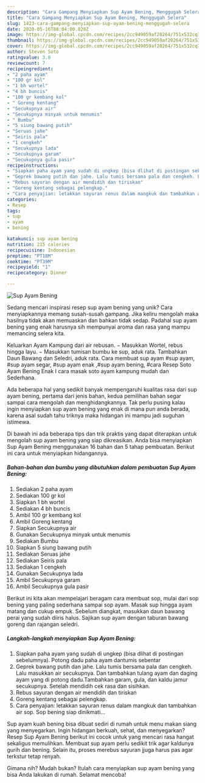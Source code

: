 ```yaml
---
description: "Cara Gampang Menyiapkan Sup Ayam Bening, Menggugah Selera"
title: "Cara Gampang Menyiapkan Sup Ayam Bening, Menggugah Selera"
slug: 1423-cara-gampang-menyiapkan-sup-ayam-bening-menggugah-selera
date: 2020-05-16T08:04:00.820Z
image: https://img-global.cpcdn.com/recipes/2cc949059af20264/751x532cq70/sup-ayam-bening-foto-resep-utama.jpg
thumbnail: https://img-global.cpcdn.com/recipes/2cc949059af20264/751x532cq70/sup-ayam-bening-foto-resep-utama.jpg
cover: https://img-global.cpcdn.com/recipes/2cc949059af20264/751x532cq70/sup-ayam-bening-foto-resep-utama.jpg
author: Steven Soto
ratingvalue: 3.8
reviewcount: 7
recipeingredient:
- "2 paha ayam"
- "100 gr kol"
- "1 bh wortel"
- "4 bh buncis"
- "100 gr kembang kol"
- " Goreng kentang"
- "Secukupnya air"
- "Secukupnya minyak untuk menumis"
- " Bumbu"
- "5 siung bawang putih"
- "Seruas jahe"
- "Seiris pala"
- "1 cengkeh"
- "Secukupnya lada"
- "Secukupnya garam"
- "Secukupnya gula pasir"
recipeinstructions:
- "Siapkan paha ayam yang sudah di ungkep (bisa dlihat di postingan sebelumnya). Potong dadu paha ayam dantumis sebentar"
- "Geprek bawang putih dan jahe. Lalu tumis bersama pala dan cengkeh. Lalu masukkan air secukupnya. Dan tambahkan tulang ayam dan daging ayam yang di potong dadu.Tambahkan garam, gula, dan kaldu jamur secukupnya. Setelah mendidih cek rasa dan sisihkan."
- "Rebus sayuran dengan air mendidih dan tiriskan"
- "Goreng kentang sebagai pelengkap."
- "Cara penyajian: letakkan sayuran renus dalam mangkuk dan tambahkan air sop. Sop bening siap dinikmati..."
categories:
- Resep
tags:
- sup
- ayam
- bening

katakunci: sup ayam bening 
nutrition: 215 calories
recipecuisine: Indonesian
preptime: "PT18M"
cooktime: "PT39M"
recipeyield: "1"
recipecategory: Dinner

---
```



![Sup Ayam Bening](https://img-global.cpcdn.com/recipes/2cc949059af20264/751x532cq70/sup-ayam-bening-foto-resep-utama.jpg)

Sedang mencari inspirasi resep sup ayam bening yang unik? Cara menyiapkannya memang susah-susah gampang. Jika keliru mengolah maka hasilnya tidak akan memuaskan dan bahkan tidak sedap. Padahal sup ayam bening yang enak harusnya sih mempunyai aroma dan rasa yang mampu memancing selera kita.

Keluarkan Ayam Kampung dari air rebusan. − Masukkan Wortel, rebus hingga layu. − Masukkan tumisan bumbu ke sup, aduk rata. Tambahkan Daun Bawang dan Seledri, aduk rata. Cara membuat sup ayam #sup ayam, #sup ayam segar, #sup ayam enak ,#sup ayam bening, #cara Resep Soto Ayam Bening Enak I cara masak soto ayam kampung mudah dan Sederhana.

Ada beberapa hal yang sedikit banyak mempengaruhi kualitas rasa dari sup ayam bening, pertama dari jenis bahan, kedua pemilihan bahan segar sampai cara mengolah dan menghidangkannya. Tak perlu pusing kalau ingin menyiapkan sup ayam bening yang enak di mana pun anda berada, karena asal sudah tahu triknya maka hidangan ini mampu jadi suguhan istimewa.


Di bawah ini ada beberapa tips dan trik praktis yang dapat diterapkan untuk mengolah sup ayam bening yang siap dikreasikan. Anda bisa menyiapkan Sup Ayam Bening menggunakan 16 bahan dan 5 tahap pembuatan. Berikut ini cara untuk menyiapkan hidangannya.

<!--inarticleads1-->

##### Bahan-bahan dan bumbu yang dibutuhkan dalam pembuatan Sup Ayam Bening:

1. Sediakan 2 paha ayam
1. Sediakan 100 gr kol
1. Siapkan 1 bh wortel
1. Sediakan 4 bh buncis
1. Ambil 100 gr kembang kol
1. Ambil  Goreng kentang
1. Siapkan Secukupnya air
1. Gunakan Secukupnya minyak untuk menumis
1. Sediakan  Bumbu
1. Siapkan 5 siung bawang putih
1. Sediakan Seruas jahe
1. Sediakan Seiris pala
1. Sediakan 1 cengkeh
1. Gunakan Secukupnya lada
1. Ambil Secukupnya garam
1. Ambil Secukupnya gula pasir


Berikut ini kita akan mempelajari beragam cara membuat sop, mulai dari sop bening yang paling sederhana sampai sop ayam. Masak sup hingga ayam matang dan cukup empuk. Sebelum diangkat, masukkan daun bawang perai yang sudah diiris halus. Sajikan sup ayam dengan taburan bawang goreng dan rajangan seledri. 

<!--inarticleads2-->

##### Langkah-langkah menyiapkan Sup Ayam Bening:

1. Siapkan paha ayam yang sudah di ungkep (bisa dlihat di postingan sebelumnya). Potong dadu paha ayam dantumis sebentar
1. Geprek bawang putih dan jahe. Lalu tumis bersama pala dan cengkeh. Lalu masukkan air secukupnya. Dan tambahkan tulang ayam dan daging ayam yang di potong dadu.Tambahkan garam, gula, dan kaldu jamur secukupnya. Setelah mendidih cek rasa dan sisihkan.
1. Rebus sayuran dengan air mendidih dan tiriskan
1. Goreng kentang sebagai pelengkap.
1. Cara penyajian: letakkan sayuran renus dalam mangkuk dan tambahkan air sop. Sop bening siap dinikmati...


Sup ayam kuah bening bisa dibuat sediri di rumah untuk menu makan siang yang menyegarkan. Ingin hidangan berkuah, sehat, dan menyegarkan? Resep Sup Ayam Bening berikut ini cocok untuk yang mencari rasa hangat sekaligus memulihkan. Membuat sup ayam perlu sedikit trik agar kaldunya gurih dan bening. Selain itu, proses merebus sayuran jjuga harus pas agar terkstur tetap renyah. 

Gimana nih? Mudah bukan? Itulah cara menyiapkan sup ayam bening yang bisa Anda lakukan di rumah. Selamat mencoba!
